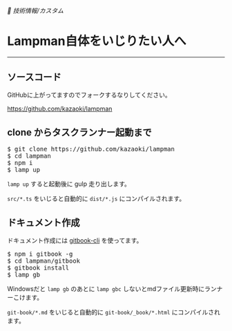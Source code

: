 ###### 🤖 技術情報/カスタム

# Lampman自体をいじりたい人へ
----------------------------------------------------------------------

## ソースコード

GitHubに上がってますのでフォークするなりしてください。

https://github.com/kazaoki/lampman

## clone からタスクランナー起動まで

<pre class="cmd">
$ git clone https://github.com/kazaoki/lampman
$ cd lampman
$ npm i
$ lamp up
</pre>

`lamp up` すると起動後に gulp 走り出します。

`src/*.ts` をいじると自動的に `dist/*.js` にコンパイルされます。





## ドキュメント作成

ドキュメント作成には [gitbook-cli](https://github.com/GitbookIO/gitbook-cli) を使ってます。

<pre class="cmd">
$ npm i gitbook -g
$ cd lampman/gitbook
$ gitbook install
$ lamp gb
</pre>
Windowsだと `lamp gb` のあとに `lamp gbc` しないとmdファイル更新時にランナーこけます。

`git-book/*.md` をいじると自動的に `git-book/_book/*.html` にコンパイルされます。
